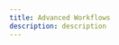 ```yaml
---
title: Advanced Workflows
description: description
---
```


<inline-fragment platform="js" src="~/lib/graphqlapi/fragments/js/delta-sync.md"></inline-fragment>